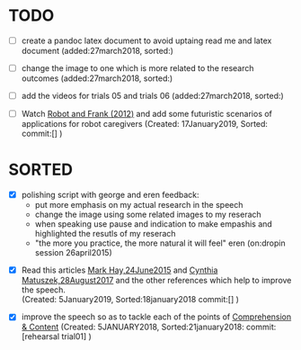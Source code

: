 # TODO


* [ ] create a pandoc latex document to avoid uptaing read me and latex document
	(added:27march2018, sorted:)

* [ ] change the image to one which is more related to the research outcomes
	(added:27march2018, sorted:)

* [ ] add the videos for trials 05 and trials 06
	(added:27march2018, sorted:)


- [ ] Watch [Robot and Frank (2012)](http://www.imdb.com/title/tt1990314/) and add some futuristic 
scenarios of applications for robot caregivers
	(Created: 17January2019, Sorted: commit:[]  )


# SORTED

* [x] polishing script with george and eren feedback:
	* put more emphasis on my actual research in the speech
	* change the image using some related images to my reserach
	* when speaking use pause and indication to make empashis and highlighted the resutls of my reserach
	* "the more you practice, the more natural it will feel" eren 
	(on:dropin session 26april2015)




- [x] Read this articles [Mark Hay,24June2015](https://www.good.is/articles/robots-elder-care-pepper-exoskeletons-japan)
and [Cynthia Matuszek,28August2017](http://uk.businessinsider.com/robot-caregivers-for-the-elderly-10-years-away-2017-8) and
the other references which help to improve the speech.   
	(Created: 5January2019, Sorted:18january2018 commit:[]  )

- [x] improve the speech so as to tackle each of the points of 
  [Comprehension & Content](https://github.com/mxochicale/3minutesthesis#comprehension--content)
      (Created: 5JANUARY2018, Sorted:21january2018: commit:[rehearsal trial01] )
